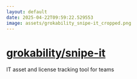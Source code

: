 ```yaml
---
layout: default
date: 2025-04-22T09:59:22.529553
image: assets/grokability_snipe-it_cropped.png
---
```


# [grokability/snipe-it](https://github.com/grokability/snipe-it)

IT asset and license tracking tool for teams

